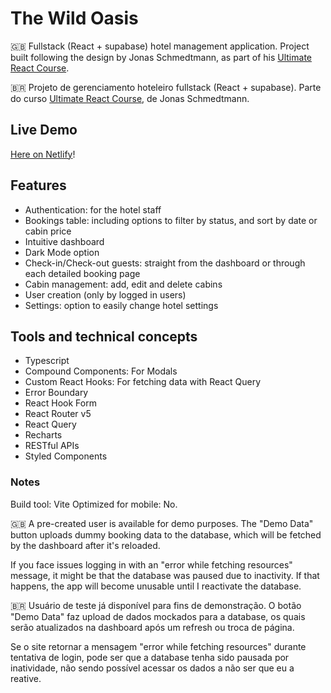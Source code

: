# The Wild Oasis

🇬🇧 Fullstack (React + supabase) hotel management application. Project built following the design by Jonas Schmedtmann, as part of his [Ultimate React Course](https://www.udemy.com/course/the-ultimate-react-course/).

🇧🇷 Projeto de gerenciamento hoteleiro fullstack (React + supabase). Parte do curso [Ultimate React Course](https://www.udemy.com/course/the-ultimate-react-course), de Jonas Schmedtmann.

## Live Demo

[Here on Netlify](https://the-wild-oasis-tsm13.netlify.app)!

## Features

- Authentication: for the hotel staff
- Bookings table: including options to filter by status, and sort by date or cabin price
- Intuitive dashboard
- Dark Mode option
- Check-in/Check-out guests: straight from the dashboard or through each detailed booking page
- Cabin management: add, edit and delete cabins
- User creation (only by logged in users)
- Settings: option to easily change hotel settings

## Tools and technical concepts

- Typescript
- Compound Components: For Modals
- Custom React Hooks: For fetching data with React Query
- Error Boundary
- React Hook Form
- React Router v5
- React Query
- Recharts
- RESTful APIs
- Styled Components

### Notes

Build tool: Vite
Optimized for mobile: No.

🇬🇧
A pre-created user is available for demo purposes. The "Demo Data" button uploads dummy booking data to the database, which will be fetched by the dashboard after it's reloaded.

If you face issues logging in with an "error while fetching resources" message, it might be that the database was paused due to inactivity. If that happens, the app will become unusable until I reactivate the database.

🇧🇷
Usuário de teste já disponível para fins de demonstração. O botão "Demo Data" faz upload de dados mockados para a database, os quais serão atualizados na dashboard após um refresh ou troca de página.

Se o site retornar a mensagem "error while fetching resources" durante tentativa de login, pode ser que a database tenha sido pausada por inatividade, não sendo possível acessar os dados a não ser que eu a reative.
